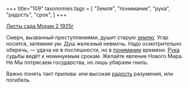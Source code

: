 +++
title="109"
taxonomies.tags = [
 "Земля",
 "понимание",
 "рука",
 "радость",
 "срок",
]
+++

[Листы сада Мории 2 1925г](/agni/1925)

Смерч, вызванный преступлениями, душит старую [землю](/tags/Земля). Угар носится, затемняя ум. Душ железный невмочь. Надо осмотрительно оберечь, — удача не в поспешности, но в [понимании](/tags/понимание) времени. [Рука](/tags/рука) судьбы ведёт к неминуемым срокам. Желайте явление Нового Мира. Не Мы потрясаем государства, но лишь убираем гниль.   

Важно понять такт прилива: или высокая [радость](/tags/радость) разумения, или погибель.   

